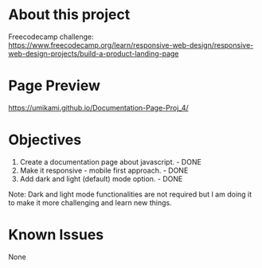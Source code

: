 # About this project

Freecodecamp challenge: https://www.freecodecamp.org/learn/responsive-web-design/responsive-web-design-projects/build-a-product-landing-page

# Page Preview

https://umikami.github.io/Documentation-Page-Proj_4/

# Objectives

1. Create a documentation page about javascript. - DONE
2. Make it responsive - mobile first approach. - DONE
3. Add dark and light (default) mode option. - DONE

Note: Dark and light mode functionalities are not required but I am doing it to make it more challenging and learn new things.

# Known Issues

None

